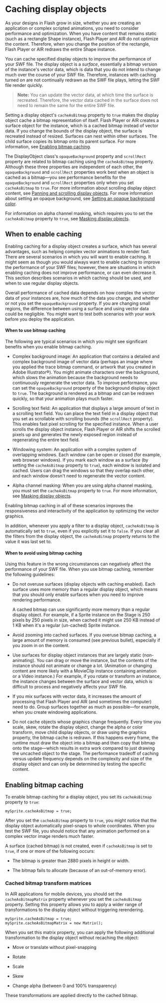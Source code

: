 # Caching display objects

As your designs in Flash grow in size, whether you are creating an application
or complex scripted animations, you need to consider performance and
optimization. When you have content that remains static (such as a rectangle
Shape instance), Flash Player and AIR do not optimize the content. Therefore,
when you change the position of the rectangle, Flash Player or AIR redraws the
entire Shape instance.

You can cache specified display objects to improve the performance of your SWF
file. The display object is a _surface_, essentially a bitmap version of the
instance's vector data, which is data that you do not intend to change much over
the course of your SWF file. Therefore, instances with caching turned on are not
continually redrawn as the SWF file plays, letting the SWF file render quickly.

> **Note:** You can update the vector data, at which time the surface is
> recreated. Therefore, the vector data cached in the surface does not need to
> remain the same for the entire SWF file.

Setting a display object's `cacheAsBitmap` property to `true` makes the display
object cache a bitmap representation of itself. Flash Player or AIR creates a
surface object for the instance, which is a cached bitmap instead of vector
data. If you change the bounds of the display object, the surface is recreated
instead of resized. Surfaces can nest within other surfaces. The child surface
copies its bitmap onto its parent surface. For more information, see
[Enabling bitmap caching](./caching-display-objects.md#enabling-bitmap-caching).

The DisplayObject class's `opaqueBackground` property and `scrollRect` property
are related to bitmap caching using the `cacheAsBitmap` property. Although these
three properties are independent of each other, the `opaqueBackground` and
`scrollRect` properties work best when an object is cached as a bitmap—you see
performance benefits for the `opaqueBackground` and `scrollRect` properties only
when you set `cacheAsBitmap` to `true`. For more information about scrolling
display object content, see
[Panning and scrolling display objects](./panning-and-scrolling-display-objects.md).
For more information about setting an opaque background, see
[Setting an opaque background color](./setting-an-opaque-background-color.md).

For information on alpha channel masking, which requires you to set the
`cacheAsBitmap` property to `true`, see
[Masking display objects](./masking-display-objects.md).

## When to enable caching

Enabling caching for a display object creates a surface, which has several
advantages, such as helping complex vector animations to render fast. There are
several scenarios in which you will want to enable caching. It might seem as
though you would always want to enable caching to improve the performance of
your SWF files; however, there are situations in which enabling caching does not
improve performance, or can even decrease it. This section describes scenarios
in which caching should be used, and when to use regular display objects.

Overall performance of cached data depends on how complex the vector data of
your instances are, how much of the data you change, and whether or not you set
the `opaqueBackground` property. If you are changing small regions, the
difference between using a surface and using vector data could be negligible.
You might want to test both scenarios with your work before you deploy the
application.

#### When to use bitmap caching

The following are typical scenarios in which you might see significant benefits
when you enable bitmap caching.

- Complex background image: An application that contains a detailed and complex
  background image of vector data (perhaps an image where you applied the trace
  bitmap command, or artwork that you created in Adobe Illustrator®). You might
  animate characters over the background, which slows the animation because the
  background needs to continuously regenerate the vector data. To improve
  performance, you can set the `opaqueBackground` property of the background
  display object to `true`. The background is rendered as a bitmap and can be
  redrawn quickly, so that your animation plays much faster.

- Scrolling text field: An application that displays a large amount of text in a
  scrolling text field. You can place the text field in a display object that
  you set as scrollable with scrolling bounds (the `scrollRect` property). This
  enables fast pixel scrolling for the specified instance. When a user scrolls
  the display object instance, Flash Player or AIR shifts the scrolled pixels up
  and generates the newly exposed region instead of regenerating the entire text
  field.

- Windowing system: An application with a complex system of overlapping windows.
  Each window can be open or closed (for example, web browser windows). If you
  mark each window as a surface (by setting the `cacheAsBitmap` property to
  `true`), each window is isolated and cached. Users can drag the windows so
  that they overlap each other, and each window doesn't need to regenerate the
  vector content.

- Alpha channel masking: When you are using alpha channel masking, you must set
  the `cacheAsBitmap` property to `true`. For more information, see
  [Masking display objects](./masking-display-objects.md).

Enabling bitmap caching in all of these scenarios improves the responsiveness
and interactivity of the application by optimizing the vector graphics.

In addition, whenever you apply a filter to a display object, `cacheAsBitmap` is
automatically set to `true`, even if you explicitly set it to `false`. If you
clear all the filters from the display object, the `cacheAsBitmap` property
returns to the value it was last set to.

#### When to avoid using bitmap caching

Using this feature in the wrong circumstances can negatively affect the
performance of your SWF file. When you use bitmap caching, remember the
following guidelines:

- Do not overuse surfaces (display objects with caching enabled). Each surface
  uses more memory than a regular display object, which means that you should
  only enable surfaces when you need to improve rendering performance.

  A cached bitmap can use significantly more memory than a regular display
  object. For example, if a Sprite instance on the Stage is 250 pixels by 250
  pixels in size, when cached it might use 250 KB instead of 1 KB when it's a
  regular (un-cached) Sprite instance.

- Avoid zooming into cached surfaces. If you overuse bitmap caching, a large
  amount of memory is consumed (see previous bullet), especially if you zoom in
  on the content.

- Use surfaces for display object instances that are largely static
  (non-animating). You can drag or move the instance, but the contents of the
  instance should not animate or change a lot. (Animation or changing content
  are more likely with a MovieClip instance containing animation or a Video
  instance.) For example, if you rotate or transform an instance, the instance
  changes between the surface and vector data, which is difficult to process and
  negatively affects your SWF file.

- If you mix surfaces with vector data, it increases the amount of processing
  that Flash Player and AIR (and sometimes the computer) need to do. Group
  surfaces together as much as possible—for example, when you create windowing
  applications.

- Do not cache objects whose graphics change frequently. Every time you scale,
  skew, rotate the display object, change the alpha or color transform, move
  child display objects, or draw using the graphics property, the bitmap cache
  is redrawn. If this happens every frame, the runtime must draw the object into
  a bitmap and then copy that bitmap onto the stage—which results in extra work
  compared to just drawing the uncached object to the stage. The performance
  tradeoff of caching versus update frequency depends on the complexity and size
  of the display object and can only be determined by testing the specific
  content.

## Enabling bitmap caching

To enable bitmap caching for a display object, you set its `cacheAsBitmap`
property to `true`:

    mySprite.cacheAsBitmap = true;

After you set the `cacheAsBitmap` property to `true`, you might notice that the
display object automatically pixel-snaps to whole coordinates. When you test the
SWF file, you should notice that any animation performed on a complex vector
image renders much faster.

A surface (cached bitmap) is not created, even if `cacheAsBitmap` is set to
`true`, if one or more of the following occurs:

- The bitmap is greater than 2880 pixels in height or width.

- The bitmap fails to allocate (because of an out-of-memory error).

### Cached bitmap transform matrices

In AIR applications for mobile devices, you should set the `cacheAsBitmapMatrix`
property whenever you set the `cacheAsBitmap` property. Setting this property
allows you to apply a wider range of transformations to the display object
without triggering rerendering.

    mySprite.cacheAsBitmap = true;
    mySprite.cacheAsBitmapMatrix = new Matrix();

When you set this matrix property, you can apply the following additional
transformation to the display object without recaching the object:

- Move or translate without pixel-snapping

- Rotate

- Scale

- Skew

- Change alpha (between 0 and 100% transparency)

These transformations are applied directly to the cached bitmap.
